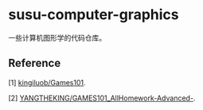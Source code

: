 # susu-computer-graphics

一些计算机图形学的代码仓库。

## Reference

[1] [kingiluob/Games101](https://github.com/kingiluob/Games101).

[2] [YANGTHEKING/GAMES101_AllHomework-Advanced-](https://github.com/YANGTHEKING/GAMES101_AllHomework-Advanced-).

